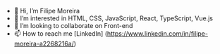 - 👋 Hi, I’m Filipe Moreira 
- 👀 I’m interested in HTML, CSS, JavaScript, React, TypeScript, Vue.js
- 💞️ I’m looking to collaborate on Front-end
- 📫 How to reach me [LinkedIn] (https://www.linkedin.com/in/filipe-moreira-a2268216a/)  

